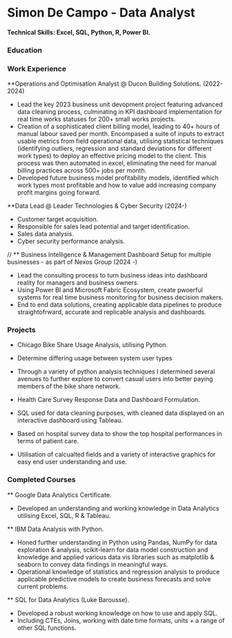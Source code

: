 # Simon De Campo - Data Analyst

#### Technical Skills: Excel, SQL, Python, R, Power BI.

### Education

### Work Experience
**Operations and Optimisation Analyst @ Ducon Building Solutions. (2022-2024)

- Lead the key 2023 business unit devopment project featuring advanced data cleaning process, culminating in KPI dashboard implementation for real time works statuses for 200+ small works projects.
- Creation of a sophisticated client billing model, leading to 40+ hours of manual labour saved per month. Encompased a suite of inputs to extract usable metrics from field operational data, utilising statistical techniques (identifying outliers, regression and standard deviations for different work types) to deploy an effective pricing model to the client. This process was then automated in excel, eliminating the need for manual billing practices across 500+ jobs per month.
- Developed future business model profitability models, identified which work types most profitable and how to value add increasing company profit margins going forward.

**Data Lead @ Leader Technologies & Cyber Security (2024-)
- Customer target acquisition.
- Responsible for sales lead potential and target identification.
- Sales data analysis.
- Cyber security performance analysis.

// ** Business Intelligence & Management Dashboard Setup for multiple businesses - as part of Nexos Group (2024 -)
-   Lead the consulting process to turn business ideas into dashboard reality for managers and business owners.
-   Using Power BI and Microsoft Fabric Ecosystem, create pwoerful systems for real time business monitoring for business decision makers.
-   End to end data solutions, creating applicable data pipelines to produce straightofrward, accurate and replicable analysis and dashboards.

### Projects
- Chicago Bike Share Usage Analysis, utilising Python.
-  Determine differing usage between system user types
-  Through a variety of python analysis techniques I determined several avenues to further explore to convert casual users into better paying members of the bike share network.

- Health Care Survey Response Data and Dashboard Formulation.
-   SQL used for data cleaning purposes, with cleaned data displayed on an interactive dashboard using Tableau.
-   Based on hospital survey data to show the top hospital performances in terms of patient care.
-   Utilisation of calcualted fields and a variety of interactive graphics for easy end user understanding and use.


### Completed Courses

** Google Data Analytics Certificate.
- Developed an understanding and working knowledge in Data Analytics utilising Excel, SQL, R & Tableau.
  
** IBM Data Analysis with Python.
- Honed further understanding in Python using Pandas, NumPy for data exploration & analysis, scikit-learn for data model construction and knowledge and applied various data vis libraries such as matplotlib & seaborn to convey data findings in meaningful ways.
- Operational knowledge of statistics and regression analysis to produce applicable predictive models to create business forecasts and solve current problems.
  
** SQL for Data Analytics (Luke Barousse).
- Developed a robust working knowledge on how to use and apply SQL.
- Including CTEs, Joins,  working with date time formats, units + a range of other SQL functions.
